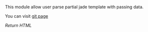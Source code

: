 This module allow user parse partial jade template with passing data.

You can visit [git page](https://github.com/m4a1fox/jade_partial_parse)

*Return HTML*